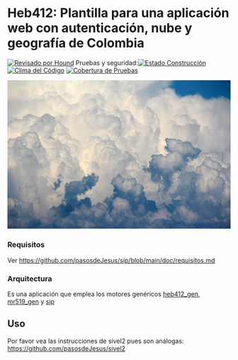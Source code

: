 # Heb412: Plantilla para una aplicación web con autenticación, nube y geografía de Colombia

[![Revisado por Hound](https://img.shields.io/badge/Reviewed_by-Hound-8E64B0.svg)](https://houndci.com) Pruebas y seguridad:[![Estado Construcción](https://gitlab.com/pasosdeJesus/heb412/badges/main/pipeline.svg)](https://gitlab.com/pasosdeJesus/heb412/-/pipelines?page=1&scope=all&ref=main) [![Clima del Código](https://codeclimate.com/github/pasosdeJesus/heb412/badges/gpa.svg)](https://codeclimate.com/github/pasosdeJesus/heb412) [![Cobertura de Pruebas](https://codeclimate.com/github/pasosdeJesus/heb412/badges/coverage.svg)](https://codeclimate.com/github/pasosdeJesus/heb412)

![Logo de heb412](https://raw.githubusercontent.com/pasosdeJesus/heb412/master/app/assets/images/logo.jpg)


### Requisitos

Ver <https://github.com/pasosdeJesus/sip/blob/main/doc/requisitos.md>

### Arquitectura

Es una aplicación que emplea los motores genéricos 
[heb412_gen](https://github.com/pasosdeJesus/heb412_gen),
[mr519_gen](https://github.com/pasosdeJesus/mr519_gen)
y  [sip](https://github.com/pasosdeJesus/sip)


## Uso

Por favor vea las instrucciones de sivel2 pues son análogas:
<https://github.com/pasosdeJesus/sivel2>

